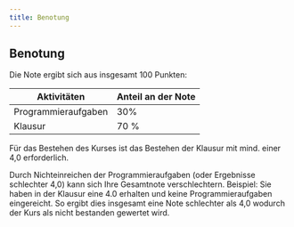 ```yaml
---
title: Benotung
---
```


## Benotung

Die Note ergibt sich aus insgesamt 100 Punkten: 

| Aktivitäten | Anteil an der Note |
| --- | --- | 
| Programmieraufgaben | 30% |
| Klausur | 70 % | 

Für das Bestehen des Kurses ist das Bestehen der Klausur mit mind. einer 4,0 erforderlich.

Durch Nichteinreichen der Programmieraufgaben (oder Ergebnisse schlechter 4,0) kann sich Ihre Gesamtnote verschlechtern.
Beispiel: Sie haben in der Klausur eine 4.0 erhalten und keine Programmieraufgaben eingereicht. So ergibt dies insgesamt eine Note schlechter als 4,0 wodurch der Kurs als nicht bestanden gewertet wird. 
